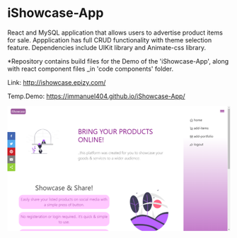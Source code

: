 # iShowcase-App
React and MySQL application that allows users to advertise product items for sale. Appplication has full CRUD functionality with theme selection feature. Dependencies include UIKit library and Animate-css library.

*Repository contains build files for the Demo of the 'iShowcase-App', along with react component files _in 'code components' folder.


Link: http://ishowcase.epizy.com/

Temp.Demo: https://immanuel404.github.io/iShowcase-App/

![](ishowcase.png)
